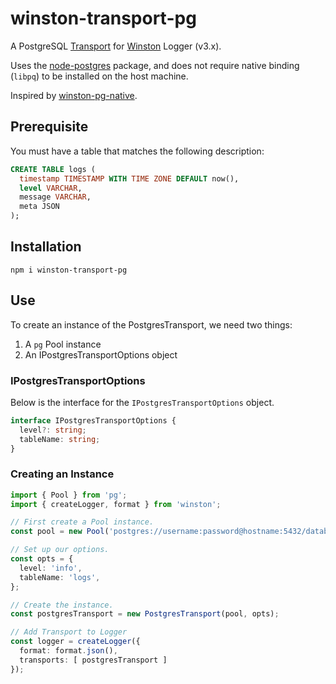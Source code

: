 winston-transport-pg
====================
A PostgreSQL [Transport](https://github.com/winstonjs/winston/blob/master/docs/transports.md)
for [Winston](https://github.com/winstonjs/winston) Logger (v3.x).

Uses the [node-postgres](https://node-postgres.com) package, and does
not require native binding (`libpq`) to be installed on the host
machine.

Inspired by [winston-pg-native](https://github.com/paulelie/winston-pg-native).

Prerequisite
------------
You must have a table that matches the following description:

```sql
CREATE TABLE logs (
  timestamp TIMESTAMP WITH TIME ZONE DEFAULT now(),
  level VARCHAR,
  message VARCHAR,
  meta JSON
);
```

Installation
------------
```
npm i winston-transport-pg
```

Use
---
To create an instance of the PostgresTransport, we need two things:

1. A `pg` Pool instance
2. An IPostgresTransportOptions object

### IPostgresTransportOptions
Below is the interface for the `IPostgresTransportOptions` object.

```typescript
interface IPostgresTransportOptions {
  level?: string;
  tableName: string;
}
```

### Creating an Instance
```typescript
import { Pool } from 'pg';
import { createLogger, format } from 'winston';

// First create a Pool instance.
const pool = new Pool('postgres://username:password@hostname:5432/database');

// Set up our options.
const opts = {
  level: 'info',
  tableName: 'logs',
};

// Create the instance.
const postgresTransport = new PostgresTransport(pool, opts);

// Add Transport to Logger
const logger = createLogger({
  format: format.json(),
  transports: [ postgresTransport ]
});
```
